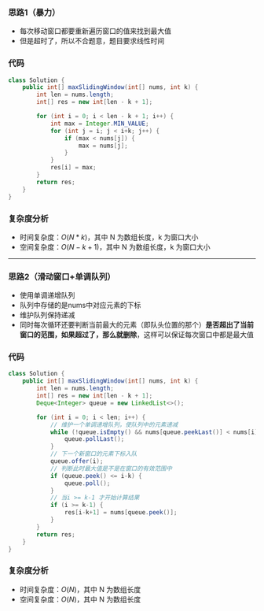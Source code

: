 ### 思路1（暴力）

-   每次移动窗口都要重新遍历窗口的值来找到最大值
-   但是超时了，所以不合题意，题目要求线性时间

### 代码


```java
class Solution {
    public int[] maxSlidingWindow(int[] nums, int k) {
        int len = nums.length;
        int[] res = new int[len - k + 1];

        for (int i = 0; i < len - k + 1; i++) {
            int max = Integer.MIN_VALUE;
            for (int j = i; j < i+k; j++) {
                if (max < nums[j]) {
                    max = nums[j];
                }
            }
            res[i] = max;
        }
        return res;
    }
}
```

### **复杂度分析**

- 时间复杂度：$O(N*k)$，其中 N 为数组长度，k 为窗口大小
- 空间复杂度：$O(N-k+1)$，其中 N 为数组长度，k 为窗口大小

<hr>

### 思路2（滑动窗口+单调队列）

-   使用单调递增队列
-   队列中存储的是nums中对应元素的下标
-   维护队列保持递减
-   同时每次循环还要判断当前最大的元素（即队头位置的那个）**是否超出了当前窗口的范围，如果超过了，那么就删除**，这样可以保证每次窗口中都是最大值

### 代码


```java
class Solution {
    public int[] maxSlidingWindow(int[] nums, int k) {
        int len = nums.length;
        int[] res = new int[len - k + 1];
        Deque<Integer> queue = new LinkedList<>();

        for (int i = 0; i < len; i++) {
            // 维护一个单调递增队列，使队列中的元素递减
            while (!queue.isEmpty() && nums[queue.peekLast()] < nums[i]) {
                queue.pollLast();
            }
            // 下一个新窗口的元素下标入队
            queue.offer(i);
            // 判断此时最大值是不是在窗口的有效范围中
            if (queue.peek() <= i-k) {
                queue.poll();
            }
            // 当i >= k-1 才开始计算结果
            if (i >= k-1) {
                res[i-k+1] = nums[queue.peek()];
            }
        }
        return res;
    }
}
```

### **复杂度分析**

- 时间复杂度：$O(N)$，其中 N 为数组长度
- 空间复杂度：$O(N)$，其中 N 为数组长度